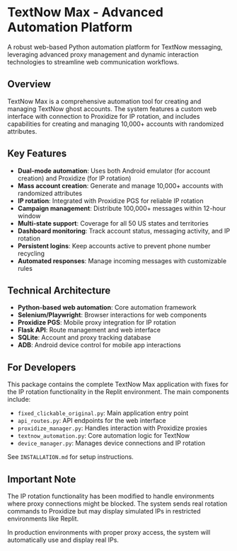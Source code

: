 # TextNow Max - Advanced Automation Platform

A robust web-based Python automation platform for TextNow messaging, leveraging advanced proxy management and dynamic interaction technologies to streamline web communication workflows.

## Overview

TextNow Max is a comprehensive automation tool for creating and managing TextNow ghost accounts. The system features a custom web interface with connection to Proxidize for IP rotation, and includes capabilities for creating and managing 10,000+ accounts with randomized attributes.

## Key Features

- **Dual-mode automation**: Uses both Android emulator (for account creation) and Proxidize (for IP rotation)
- **Mass account creation**: Generate and manage 10,000+ accounts with randomized attributes
- **IP rotation**: Integrated with Proxidize PGS for reliable IP rotation
- **Campaign management**: Distribute 100,000+ messages within 12-hour window
- **Multi-state support**: Coverage for all 50 US states and territories
- **Dashboard monitoring**: Track account status, messaging activity, and IP rotation
- **Persistent logins**: Keep accounts active to prevent phone number recycling
- **Automated responses**: Manage incoming messages with customizable rules

## Technical Architecture

- **Python-based web automation**: Core automation framework
- **Selenium/Playwright**: Browser interactions for web components
- **Proxidize PGS**: Mobile proxy integration for IP rotation
- **Flask API**: Route management and web interface
- **SQLite**: Account and proxy tracking database
- **ADB**: Android device control for mobile app interactions

## For Developers

This package contains the complete TextNow Max application with fixes for the IP rotation functionality in the Replit environment. The main components include:

- `fixed_clickable_original.py`: Main application entry point
- `api_routes.py`: API endpoints for the web interface 
- `proxidize_manager.py`: Handles interaction with Proxidize proxies
- `textnow_automation.py`: Core automation logic for TextNow
- `device_manager.py`: Manages device connections and IP rotation

See `INSTALLATION.md` for setup instructions.

## Important Note

The IP rotation functionality has been modified to handle environments where proxy connections might be blocked. The system sends real rotation commands to Proxidize but may display simulated IPs in restricted environments like Replit.

In production environments with proper proxy access, the system will automatically use and display real IPs.